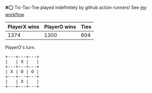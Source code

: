 :x::o: Tic-Tac-Toe played indefinitely by github action runners! See [my workflow](.github/workflows/play.yaml).

|PlayerX wins|PlayerO wins|Ties|
|-|-|-|
|1374|1300|604|

PlayerO's turn.

<pre>
+---+---+---+
|   | X |   |
+---+---+---+
| X | O | O |
+---+---+---+
|   | X |   |
+---+---+---+
</pre>